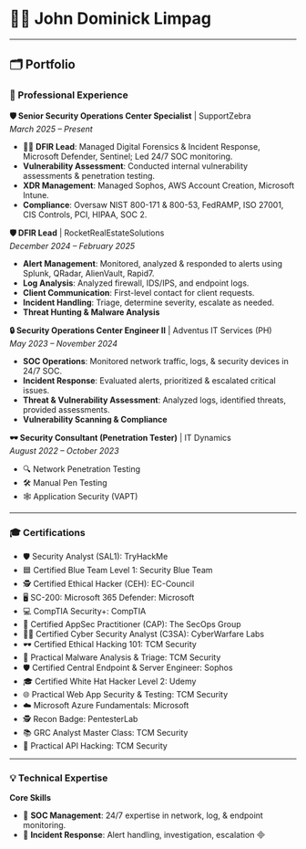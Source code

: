 # 👨‍💻 John Dominick Limpag

---

## 🗂️ Portfolio

### 💼 Professional Experience

**🛡️ Senior Security Operations Center Specialist** | SupportZebra   
_March 2025 – Present_

- 🕵️‍♂️ **DFIR Lead**: Managed Digital Forensics & Incident Response, Microsoft Defender, Sentinel; Led 24/7 SOC monitoring.
-  **Vulnerability Assessment**: Conducted internal vulnerability assessments & penetration testing.
-  **XDR Management**: Managed Sophos, AWS Account Creation, Microsoft Intune.
-  **Compliance**: Oversaw NIST 800-171 & 800-53, FedRAMP, ISO 27001, CIS Controls, PCI, HIPAA, SOC 2.

**🛡️ DFIR Lead** | RocketRealEstateSolutions   
_December 2024 – February 2025_

-  **Alert Management**: Monitored, analyzed & responded to alerts using Splunk, QRadar, AlienVault, Rapid7.
-  **Log Analysis**: Analyzed firewall, IDS/IPS, and endpoint logs.
-  **Client Communication**: First-level contact for client requests.
-  **Incident Handling**: Triage, determine severity, escalate as needed.
-  **Threat Hunting & Malware Analysis**

**🔒 Security Operations Center Engineer II** | Adventus IT Services (PH)   
_May 2023 – November 2024_

- **SOC Operations**: Monitored network traffic, logs, & security devices in 24/7 SOC.
- **Incident Response**: Evaluated alerts, prioritized & escalated critical issues.
- **Threat & Vulnerability Assessment**: Analyzed logs, identified threats, provided assessments.
- **Vulnerability Scanning & Compliance**

**🕶️ Security Consultant (Penetration Tester)** | IT Dynamics   
_August 2022 – October 2023_

- 🔍 Network Penetration Testing
- 🛠️ Manual Pen Testing
- 🕸️ Application Security (VAPT)

---

### 🎓 Certifications

- 🛡️ Security Analyst (SAL1): TryHackMe
- 🟦 Certified Blue Team Level 1: Security Blue Team
- 🕵️ Certified Ethical Hacker (CEH): EC-Council
- 🖥️ SC-200: Microsoft 365 Defender: Microsoft
- 💻 CompTIA Security+: CompTIA
- 🏅 Certified AppSec Practitioner (CAP): The SecOps Group
- 🧑‍💻 Certified Cyber Security Analyst (C3SA): CyberWarfare Labs
- 🕶️ Certified Ethical Hacking 101: TCM Security
- 🔬 Practical Malware Analysis & Triage: TCM Security
- 🛡️ Certified Central Endpoint & Server Engineer: Sophos
- 🎓 Certified White Hat Hacker Level 2: Udemy
- 🌐 Practical Web App Security & Testing: TCM Security
- ☁️ Microsoft Azure Fundamentals: Microsoft
- 🕵️ Recon Badge: PentesterLab
- 📚 GRC Analyst Master Class: TCM Security
- 🔗 Practical API Hacking: TCM Security

---

### 💡 Technical Expertise

**Core Skills**

- 🏢 **SOC Management**: 24/7 expertise in network, log, & endpoint monitoring.
- 🚨 **Incident Response**: Alert handling, investigation, escalation

